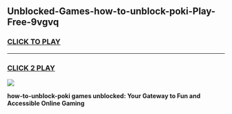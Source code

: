
## Unblocked-Games-how-to-unblock-poki-Play-Free-9vgvq
<h3>
<a href="https://premium76.site?title=how-to-unblock-poki&ref=20M">CLICK TO PLAY</a></h3>
<hr>

<h3>
<a href="https://premium76.site?title=how-to-unblock-poki&ref=20M">CLICK 2 PLAY</a>
  
</h3>

<a href="https://premium76.site?title=how-to-unblock-poki&ref=19M"><img src="https://clearcache.store/games.png"></a>


**how-to-unblock-poki games unblocked: Your Gateway to Fun and Accessible Online Gaming**
